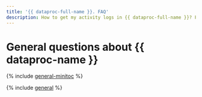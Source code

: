 ```yaml
---
title: '{{ dataproc-full-name }}. FAQ'
description: How to get my activity logs in {{ dataproc-full-name }}? Find the answer to this and other common questions below.
---
```


# General questions about {{ dataproc-name }}

{% include [general-minitoc](../../_qa/data-processing/minitoc/general.md) %}

{% include [general](../../_qa/data-processing/general.md) %}
